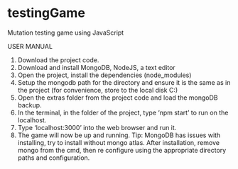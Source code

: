 # testingGame
Mutation testing game using JavaScript

USER MANUAL
1.	Download the project code.
2.	Download and install MongoDB, NodeJS, a text editor
3.	Open the project, install the dependencies (node_modules)
4.	Setup the mongodb path for the directory and ensure it is the same  as in the project (for convenience, store to the local disk C:)
5.	Open the extras folder from the project code and load the mongoDB backup.
6.	In the terminal, in the folder of the project, type ‘npm start’ to run on the localhost.
7.	Type ‘localhost:3000’ into the web browser and run it.
8.	The game will now be up and running.
Tip: MongoDB has issues with installing, try to install without mongo atlas. After installation, remove mongo from the cmd, then re configure using the appropriate directory paths and configuration.
